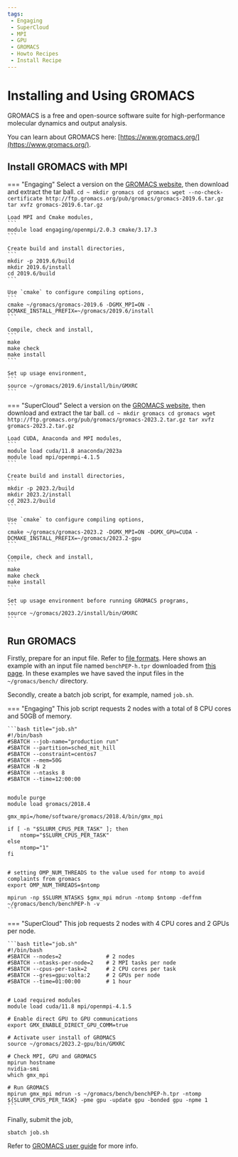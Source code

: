 ```yaml
---
tags:
 - Engaging
 - SuperCloud
 - MPI
 - GPU
 - GROMACS
 - Howto Recipes
 - Install Recipe
---
```


# Installing and Using GROMACS

GROMACS is a free and open-source software suite for high-performance molecular dynamics and output analysis.

You can learn about GROMACS here: [https://www.gromacs.org/](https://www.gromacs.org/).

## Install GROMACS with MPI

=== "Engaging"
    Select a version on the [GROMACS website](https://ftp.gromacs.org/pub/gromacs/), then download and extract the tar ball.
    ```
    cd ~
    mkdir gromacs
    cd gromacs
    wget --no-check-certificate http://ftp.gromacs.org/pub/gromacs/gromacs-2019.6.tar.gz
    tar xvfz gromacs-2019.6.tar.gz
    ```

    Load MPI and Cmake modules,
    ```
    module load engaging/openmpi/2.0.3 cmake/3.17.3
    ```

    Create build and install directories,
    ```
    mkdir -p 2019.6/build
    mkdir 2019.6/install
    cd 2019.6/build
    ```

    Use `cmake` to configure compiling options,
    ```
    cmake ~/gromacs/gromacs-2019.6 -DGMX_MPI=ON -DCMAKE_INSTALL_PREFIX=~/gromacs/2019.6/install
    ```

    Compile, check and install,
    ```
    make
    make check
    make install
    ```

    Set up usage environment,
    ```
    source ~/gromacs/2019.6/install/bin/GMXRC
    ```
=== "SuperCloud"
    Select a version on the [GROMACS website](https://ftp.gromacs.org/pub/gromacs/), then download and extract the tar ball.
    ```
    cd ~
    mkdir gromacs
    cd gromacs
    wget http://ftp.gromacs.org/pub/gromacs/gromacs-2023.2.tar.gz
    tar xvfz gromacs-2023.2.tar.gz
    ```

    Load CUDA, Anaconda and MPI modules,
    ```
    module load cuda/11.8 anaconda/2023a
    module load mpi/openmpi-4.1.5
    ```

    Create build and install directories,
    ```
    mkdir -p 2023.2/build
    mkdir 2023.2/install
    cd 2023.2/build
    ```

    Use `cmake` to configure compiling options,
    ```
    cmake ~/gromacs/gromacs-2023.2 -DGMX_MPI=ON -DGMX_GPU=CUDA -DCMAKE_INSTALL_PREFIX=~/gromacs/2023.2-gpu
    ```

    Compile, check and install,
    ```
    make
    make check
    make install
    ```

    Set up usage environment before running GROMACS programs,
    ```
    source ~/gromacs/2023.2/install/bin/GMXRC
    ```


## Run GROMACS

Firstly, prepare for an input file. Refer to [file formats](https://manual.gromacs.org/documentation/5.1/user-guide/file-formats.html). Here shows an example with an input file named `benchPEP-h.tpr` downloaded from [this page](https://www.mpinat.mpg.de/grubmueller/bench). In these examples we have saved the input files in the `~/gromacs/bench/` directory.

Secondly, create a batch job script, for example, named `job.sh`.

=== "Engaging"
    This job script requests 2 nodes with a total of 8 CPU cores and 50GB of memory.
    
    ```bash title="job.sh"
    #!/bin/bash
    #SBATCH --job-name="production run"
    #SBATCH --partition=sched_mit_hill
    #SBATCH --constraint=centos7
    #SBATCH --mem=50G
    #SBATCH -N 2
    #SBATCH --ntasks 8
    #SBATCH --time=12:00:00


    module purge
    module load gromacs/2018.4

    gmx_mpi=/home/software/gromacs/2018.4/bin/gmx_mpi

    if [ -n "$SLURM_CPUS_PER_TASK" ]; then
        ntomp="$SLURM_CPUS_PER_TASK"
    else
        ntomp="1"
    fi


    # setting OMP_NUM_THREADS to the value used for ntomp to avoid complaints from gromacs
    export OMP_NUM_THREADS=$ntomp

    mpirun -np $SLURM_NTASKS $gmx_mpi mdrun -ntomp $ntomp -deffnm ~/gromacs/bench/benchPEP-h -v
    ```
=== "SuperCloud"
    This job requests 2 nodes with 4 CPU cores and 2 GPUs per node.

    ```bash title="job.sh"
    #!/bin/bash
    #SBATCH --nodes=2              # 2 nodes
    #SBATCH --ntasks-per-node=2    # 2 MPI tasks per node
    #SBATCH --cpus-per-task=2      # 2 CPU cores per task
    #SBATCH --gres=gpu:volta:2     # 2 GPUs per node
    #SBATCH --time=01:00:00        # 1 hour


    # Load required modules
    module load cuda/11.8 mpi/openmpi-4.1.5

    # Enable direct GPU to GPU communications
    export GMX_ENABLE_DIRECT_GPU_COMM=true

    # Activate user install of GROMACS
    source ~/gromacs/2023.2-gpu/bin/GMXRC

    # Check MPI, GPU and GROMACS
    mpirun hostname
    nvidia-smi
    which gmx_mpi

    # Run GROMACS
    mpirun gmx_mpi mdrun -s ~/gromacs/bench/benchPEP-h.tpr -ntomp ${SLURM_CPUS_PER_TASK} -pme gpu -update gpu -bonded gpu -npme 1
    ```

Finally, submit the job,
```
sbatch job.sh
```

Refer to [GROMACS user guide](https://manual.gromacs.org/documentation/5.1/user-guide/index.html) for more info.


